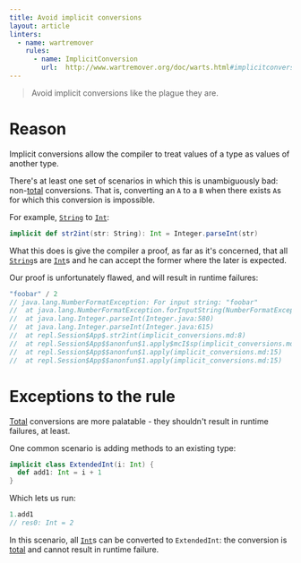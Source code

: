 ```yaml
---
title: Avoid implicit conversions
layout: article
linters:
  - name: wartremover
    rules:
      - name: ImplicitConversion
        url:  http://www.wartremover.org/doc/warts.html#implicitconversion
---
```


> Avoid implicit conversions like the plague they are.

# Reason

Implicit conversions allow the compiler to treat values of a type as values of another type.

There's at least one set of scenarios in which this is unambiguously bad: non-[total] conversions. That is, converting an `A` to a `B` when there exists `A`s for which this conversion is impossible.

For example, [`String`] to [`Int`]:

```scala
implicit def str2int(str: String): Int = Integer.parseInt(str)
```

What this does is give the compiler a proof, as far as it's concerned, that all [`String`]s are [`Int`]s and he can accept the former where the later is expected.

Our proof is unfortunately flawed, and will result in runtime failures:

```scala
"foobar" / 2
// java.lang.NumberFormatException: For input string: "foobar"
// 	at java.lang.NumberFormatException.forInputString(NumberFormatException.java:65)
// 	at java.lang.Integer.parseInt(Integer.java:580)
// 	at java.lang.Integer.parseInt(Integer.java:615)
// 	at repl.Session$App$.str2int(implicit_conversions.md:8)
// 	at repl.Session$App$$anonfun$1.apply$mcI$sp(implicit_conversions.md:15)
// 	at repl.Session$App$$anonfun$1.apply(implicit_conversions.md:15)
// 	at repl.Session$App$$anonfun$1.apply(implicit_conversions.md:15)
```

# Exceptions to the rule

[Total][total] conversions are more palatable - they shouldn't result in runtime failures, at least.

One common scenario is adding methods to an existing type:

```scala
implicit class ExtendedInt(i: Int) {
  def add1: Int = i + 1
}
```

Which lets us run:

```scala
1.add1
// res0: Int = 2
```

In this scenario, all [`Int`]s can be converted to `ExtendedInt`: the conversion is [total] and cannot result in runtime failure.

[`Int`]:https://www.scala-lang.org/api/2.12.8/scala/Int.html
[`String`]:https://docs.oracle.com/javase/8/docs/api/java/lang/String.html
[total]:../definitions/total_function.html

